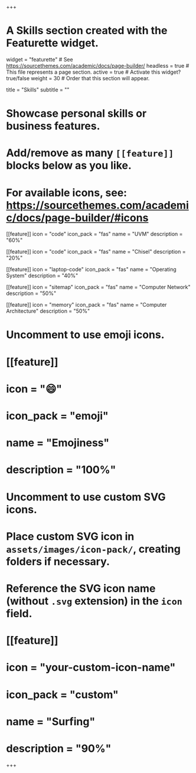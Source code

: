 +++
# A Skills section created with the Featurette widget.
widget = "featurette"  # See https://sourcethemes.com/academic/docs/page-builder/
headless = true  # This file represents a page section.
active = true  # Activate this widget? true/false
weight = 30  # Order that this section will appear.

title = "Skills"
subtitle = ""

# Showcase personal skills or business features.
# 
# Add/remove as many `[[feature]]` blocks below as you like.
# 
# For available icons, see: https://sourcethemes.com/academic/docs/page-builder/#icons

[[feature]]
  icon = "code"
  icon_pack = "fas"
  name = "UVM"
  description = "60%"

[[feature]]
  icon = "code"
  icon_pack = "fas"
  name = "Chisel"
  description = "20%"

[[feature]]
  icon = "laptop-code"
  icon_pack = "fas"
  name = "Operating System"
  description = "40%"

[[feature]]
  icon = "sitemap"
  icon_pack = "fas"
  name = "Computer Network"
  description = "50%"

[[feature]]
  icon = "memory"
  icon_pack = "fas"
  name = "Computer Architecture"
  description = "50%"

# Uncomment to use emoji icons.
# [[feature]]
#  icon = ":smile:"
#  icon_pack = "emoji"
#  name = "Emojiness"
#  description = "100%"  

# Uncomment to use custom SVG icons.
# Place custom SVG icon in `assets/images/icon-pack/`, creating folders if necessary.
# Reference the SVG icon name (without `.svg` extension) in the `icon` field.
# [[feature]]
#  icon = "your-custom-icon-name"
#  icon_pack = "custom"
#  name = "Surfing"
#  description = "90%"

+++
